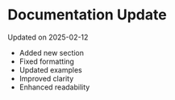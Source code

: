 # Documentation Update

Updated on 2025-02-12

- Added new section
- Fixed formatting
- Updated examples
- Improved clarity
- Enhanced readability